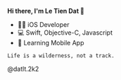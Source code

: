 <b> Hi there, I'm Le Tien Dat 👋 </b>

- 👨‍💻 iOS Developer
- 💻 Swift, Objective-C, Javascript
- 🌱 Learning Mobile App

```
Life is a wilderness, not a track.
```

@datlt.2k2
